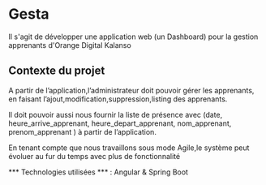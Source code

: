 # Gesta
Il s'agit de développer une application web (un Dashboard) pour la gestion apprenants d'Orange Digital Kalanso

## Contexte du projet

A partir de l’application,l’administrateur doit pouvoir gérer les apprenants, en faisant l’ajout,modification,suppression,listing des apprenants.

Il doit pouvoir aussi nous fournir la liste de présence avec (date, heure_arrive_apprenant, heure_depart_apprenant, nom_apprenant, prenom_apprenant ) à partir de l’application.

En tenant compte que nous travaillons sous mode Agile,le système peut évoluer au fur du temps avec plus de fonctionnalité


*** Technologies utilisées *** : Angular & Spring Boot
